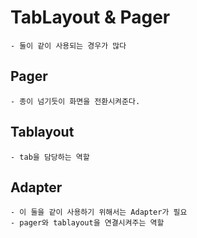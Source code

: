 # TabLayout & Pager
    - 둘이 같이 사용되는 경우가 많다

## Pager
    - 종이 넘기듯이 화면을 전환시켜준다.

## Tablayout
    - tab을 담당하는 역할

## Adapter
    - 이 둘을 같이 사용하기 위해서는 Adapter가 필요
    - pager와 tablayout을 연결시켜주는 역할